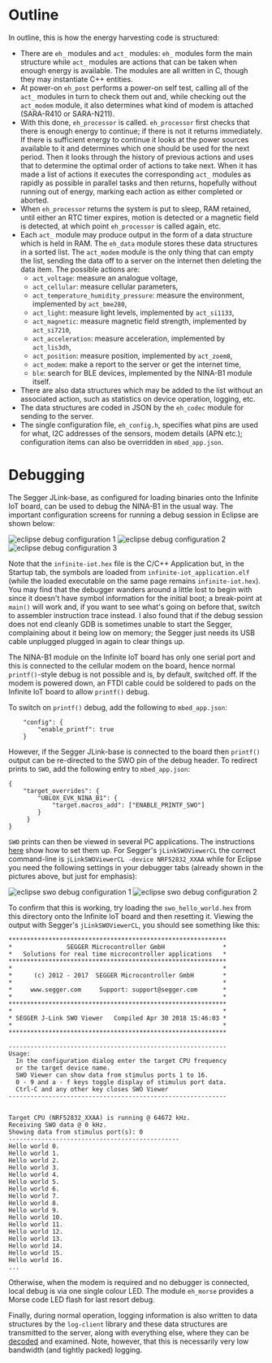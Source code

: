 # Outline
In outline, this is how the energy harvesting code is structured:

- There are `eh_` modules and `act_` modules: `eh_` modules form the main structure while `act_` modules are actions that can be taken when enough energy is available.  The modules are all written in C, though they may instantiate C++ entities.
- At power-on `eh_post` performs a power-on self test, calling all of the `act_` modules in turn to check them out and, while checking out the `act_modem` module, it also determines what kind of modem is attached (SARA-R410 or SARA-N211).
- With this done, `eh_processor` is called.  `eh_processor` first checks that there is enough energy to continue; if there is not it returns immediately.  If there is sufficient energy to continue it looks at the power sources available to it and determines which one should be used for the next period.  Then it looks through the history of previous actions and uses that to determine the optimal order of actions to take next.  When it has made a list of actions it executes the corresponding `act_` modules as rapidly as possible in parallel tasks and then returns, hopefully without running out of energy, marking each action as either completed or aborted.
- When `eh_processor` returns the system is put to sleep, RAM retained, until either an RTC timer expires, motion is detected or a magnetic field is detected, at which point `eh_processor` is called again, etc.
- Each `act_` module may produce output in the form of a data structure which is held in RAM. The `eh_data` module stores these data structures in a sorted list. The `act_modem` module is the only thing that can empty the list, sending the data off to a server on the internet then deleting the data item. The possible actions are:
    - `act_voltage`: measure an analogue voltage,
    - `act_cellular`: measure cellular parameters,
    - `act_temperature_humidity_pressure`: measure the environment, implemented by `act_bme280`,
    - `act_light`: measure light levels, implemented by `act_si1133`,
    - `act_magnetic`: measure magnetic field strength, implemented by `act_si7210`,
    - `act_acceleration`: measure acceleration, implemented by `act_lis3dh`,
    - `act_position`: measure position, implemented by `act_zoem8`,
    - `act_modem`: make a report to the server or get the internet time,
    - `ble`: search for BLE devices, implemented by the NINA-B1 module itself.
- There are also data structures which may be added to the list without an associated action, such as statistics on device operation, logging, etc.
- The data structures are coded in JSON by the `eh_codec` module for sending to the server.
- The single configuration file, `eh_config.h`, specifies what pins are used for what, I2C addresses of the sensors, modem details (APN etc.);  configuration items can also be overridden in `mbed_app.json`.

# Debugging
The Segger JLink-base, as configured for loading binaries onto the Infinite IoT board, can be used to debug the NINA-B1 in the usual way.  The important configuration screens for running a debug session in Eclipse are shown below:

![eclipse debug configuration 1](eclipse_debug_main_tab.jpg "Eclipse debug main tab")
![eclipse debug configuration 2](eclipse_debug_debugger_tab.jpg "Eclipse debug debugger tab")
![eclipse debug configuration 3](eclipse_debug_startup_tab.jpg "Eclipse debug startup tab")

Note that the `infinite-iot.hex` file is the C/C++ Application but, in the Startup tab, the symbols are loaded from `infinite-iot_application.elf` (while the loaded executable on the same page remains `infinite-iot.hex`).  You may find that the debugger wanders around a little lost to begin with since it doesn't have symbol information for the initial boot; a break-point at `main()` will work and, if you want to see what's going on before that, switch to assembler instruction trace instead.  I also found that if the debug session does not end cleanly GDB is sometimes unable to start the Segger, complaining about it being low on memory; the Segger just needs its USB cable unplugged plugged in again to clear things up.

The NINA-B1 module on the Infinite IoT board has only one serial port and this is connected to the cellular modem on the board, hence normal `printf()`-style debug is not possible and is, by default, switched off.  If the modem is powered down, an FTDI cable could be soldered to pads on the Infinite IoT board to allow `printf()` debug.

To switch on `printf()` debug, add the following to `mbed_app.json`:

```
    "config": {
        "enable_printf": true
    }
```

However, if the Segger JLink-base is connected to the board then `printf()` output can be re-directed to the SWO pin of the debug header.  To redirect prints to `SWO`, add the following entry to `mbed_app.json`:

```
{
    "target_overrides": {
        "UBLOX_EVK_NINA_B1": {
            "target.macros_add": ["ENABLE_PRINTF_SWO"]
        }
     }
}
```

`SWO` prints can then be viewed in several PC applications.  The instructions [here](https://mcuoneclipse.com/2016/10/17/tutorial-using-single-wire-output-swo-with-arm-cortex-m-and-eclipse/) show how to set them up.  For Segger's `jLinkSWOViewerCL` the correct command-line is `jLinkSWOViewerCL -device NRF52832_XXAA` while for Eclipse you need the following settings in your debugger tabs (already shown in the pictures above, but just for emphasis):

![eclipse swo debug configuration 1](swo_debug_eclipse_debug_debugger_tab.jpg "Eclipse swo debug debugger tab")
![eclipse swo debug configuration 2](swo_debug_eclipse_debug_startup_tab.jpg "Eclipse swo debug startup tab")

To confirm that this is working, try loading the `swo_hello_world.hex` from this directory onto the Infinite IoT board and then resetting it.  Viewing the output with Segger's `jLinkSWOViewerCL`, you should see something like this:

```
************************************************************
*               SEGGER Microcontroller GmbH                *
*   Solutions for real time microcontroller applications   *
************************************************************
*                                                          *
*      (c) 2012 - 2017  SEGGER Microcontroller GmbH        *
*                                                          *
*     www.segger.com     Support: support@segger.com       *
*                                                          *
************************************************************
*                                                          *
* SEGGER J-Link SWO Viewer   Compiled Apr 30 2018 15:46:03 *
*                                                          *
************************************************************

------------------------------------------------------------
Usage:
  In the configuration dialog enter the target CPU frequency
  or the target device name.
  SWO Viewer can show data from stimulus ports 1 to 16.
  0 - 9 and a - f keys toggle display of stimulus port data.
  Ctrl-C and any other key closes SWO Viewer
------------------------------------------------------------


Target CPU (NRF52832_XXAA) is running @ 64672 kHz.
Receiving SWO data @ 0 kHz.
Showing data from stimulus port(s): 0
-----------------------------------------------
Hello world 0.
Hello world 1.
Hello world 2.
Hello world 3.
Hello world 4.
Hello world 5.
Hello world 6.
Hello world 7.
Hello world 8.
Hello world 9.
Hello world 10.
Hello world 11.
Hello world 12.
Hello world 13.
Hello world 14.
Hello world 15.
Hello world 16.
...
```

Otherwise, when the modem is required and no debugger is connected, local debug is via one single colour LED.  The module `eh_morse` provides a Morse code LED flash for last resort debug.

Finally, during normal operation, logging information is also written to data structures by the `log-client` library and these data structures are transmitted to the server, along with everything else, where they can be [decoded](https://github.com/u-blox/log-converter) and examined. Note, however, that this is necessarily very low bandwidth (and tightly packed) logging.

